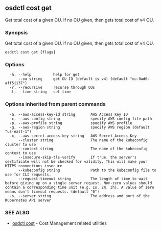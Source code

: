 ## osdctl cost get

Get total cost of a given OU. If no OU given, then gets total cost of v4 OU.

### Synopsis

Get total cost of a given OU. If no OU given, then gets total cost of v4 OU.

```
osdctl cost get [flags]
```

### Options

```
  -h, --help          help for get
      --ou string     get OU ID (default is v4) (default "ou-0wd6-aff5ji37")
  -r, --recursive     recurse through OUs
  -t, --time string   set time
```

### Options inherited from parent commands

```
  -a, --aws-access-key-id string       AWS Access Key ID
  -c, --aws-config string              specify AWS config file path
  -p, --aws-profile string             specify AWS profile
  -g, --aws-region string              specify AWS region (default "us-east-1")
  -x, --aws-secret-access-key string   AWS Secret Access Key
      --cluster string                 The name of the kubeconfig cluster to use
      --context string                 The name of the kubeconfig context to use
      --insecure-skip-tls-verify       If true, the server's certificate will not be checked for validity. This will make your HTTPS connections insecure
      --kubeconfig string              Path to the kubeconfig file to use for CLI requests.
      --request-timeout string         The length of time to wait before giving up on a single server request. Non-zero values should contain a corresponding time unit (e.g. 1s, 2m, 3h). A value of zero means don't timeout requests. (default "0")
  -s, --server string                  The address and port of the Kubernetes API server
```

### SEE ALSO

* [osdctl cost](osdctl_cost.md)	 - Cost Management related utilities

